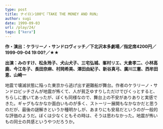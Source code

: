 ```yaml
---
type: post
title: ナイロン100℃『TAKE THE MONEY AND RUN』
author: sugi
date: 1999-09-03
url: /play/24/
tags: ["kera"]
---
```

**作・演出：ケラリーノ・サンドロヴィッチ／下北沢本多劇場／指定席4200円／1999-09-04 19:00?／★★**

**出演：みのすけ、松永玲子、犬山犬子、三宅弘城、峯村リエ、大倉孝二、小林高鹿、今江冬子、長田奈麻、村岡希美、澤田由紀子、新谷真弓、廣川三憲、西牟田恵、山崎一**

地震で壊滅状態に陥った東京から逃げ出す避難船が舞台。作者のケラリーノ・サンドロビッチさんが地震が怖くて、人が貧乏ゆすりしただけでびくっとすると、ちらしに書いてあったが、ぼくも同様なので、舞台上の不安がありありと実感できた。ギャグもなかなか面白いものが多く、ストーリー展開もなかなかだと思うのだが、最後の謎解きというか種明かしが、あまりにも安易だというのが一般的な評価のようだ。ぼくは少なくともその時は、そうは思わなかった。地震が怖いもの同士の共感というやつだろうか。

